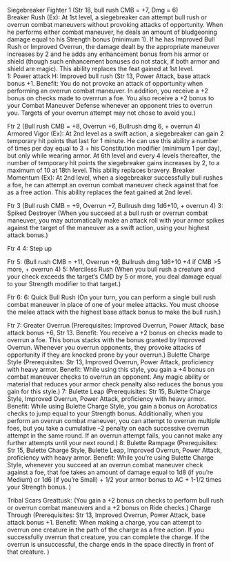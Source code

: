 Siegebreaker Fighter 1 (Str 18, bull rush CMB = +7, Dmg = 6)<br>
Breaker Rush (Ex): At 1st level, a siegebreaker can attempt bull rush or overrun combat maneuvers without provoking attacks of opportunity. When he performs either combat maneuver, he deals an amount of bludgeoning damage equal to his Strength bonus (minimum 1). If he has Improved Bull Rush or Improved Overrun, the damage dealt by the appropriate maneuver increases by 2 and he adds any enhancement bonus from his armor or shield (though such enhancement bonuses do not stack, if both armor and shield are magic). This ability replaces the feat gained at 1st level.<br>
1: Power attack
H: Improved bull rush (Str 13, Power Attack, base attack bonus +1. Benefit: You do not provoke an attack of opportunity when performing an overrun combat maneuver. In addition, you receive a +2 bonus on checks made to overrrun a foe. You also receive a +2 bonus to your Combat Maneuver Defense whenever an opponent tries to overrun you. Targets of your overrun attempt may not chose to avoid you.)

Ftr 2 (Bull rush CMB = +8, Overrun +6, Bullrush dmg 6, + overrun 4)
Armored Vigor (Ex): At 2nd level as a swift action, a siegebreaker can gain 2 temporary hit points that last for 1 minute. He can use this ability a number of times per day equal to 3 + his Constitution modifier (minimum 1 per day), but only while wearing armor. At 6th level and every 4 levels thereafter, the number of temporary hit points the siegebreaker gains increases by 2, to a maximum of 10 at 18th level. This ability replaces bravery.
Breaker Momentum (Ex): At 2nd level, when a siegebreaker successfully bull rushes a foe, he can attempt an overrun combat maneuver check against that foe as a free action. This ability replaces the feat gained at 2nd level.

Ftr 3 (Bull rush CMB = +9, Overrun +7, Bullrush dmg 1d6+10, + overrun 4)
3: Spiked Destroyer (When you succeed at a bull rush or overrun combat maneuver, you may automatically make an attack roll with your armor spikes against the target of the maneuver as a swift action, using your highest attack bonus.)

Ftr 4
4: Step up

Ftr 5: (Bull rush CMB = +11, Overrun +9, Bullrush dmg 1d6+10 +4 if CMB >5 more, + overrun 4)
5: Merciless Rush (When you bull rush a creature and your check exceeds the target’s CMD by 5 or more, you deal damage equal to your Strength modifier to that target.)


Ftr 6:
6: Quick Bull Rush (On your turn, you can perform a single bull rush combat maneuver in place of one of your melee attacks. You must choose the melee attack with the highest base attack bonus to make the bull rush.)

Ftr 7:
Greater Overrun (Prerequisites: Improved Overrun, Power Attack, base attack bonus +6, Str 13. Benefit: You receive a +2 bonus on checks made to overrun a foe. This bonus stacks with the bonus granted by Improved Overrun. Whenever you overrun opponents, they provoke attacks of opportunity if they are knocked prone by your overrun.)
Bulette Charge Style (Prerequisites: Str 13, Improved Overrun, Power Attack, proficiency with heavy armor. Benefit: While using this style, you gain a +4 bonus on combat maneuver checks to overrun an opponent. Any magic ability or material that reduces your armor check penalty also reduces the bonus you gain for this style.)
7: Bulette Leap (Prerequisites: Str 15, Bulette Charge Style, Improved Overrun, Power Attack, proficiency with heavy armor. Benefit: While using Bulette Charge Style, you gain a bonus on Acrobatics checks to jump equal to your Strength bonus. Additionally, when you perform an overrun combat maneuver, you can attempt to overrun multiple foes, but you take a cumulative –2 penalty on each successive overrun attempt in the same round. If an overrun attempt fails, you cannot make any further attempts until your next round.)
8: Bulette Rampage (Prerequisites: Str 15, Bulette Charge Style, Bulette Leap, Improved Overrun, Power Attack, proficiency with heavy armor. Benefit: While you’re using Bulette Charge Style, whenever you succeed at an overrun combat maneuver check against a foe, that foe takes an amount of damage equal to 1d8 (if you’re Medium) or 1d6 (if you’re Small) + 1/2 your armor bonus to AC + 1-1/2 times your Strength bonus. )

Tribal Scars Greattusk: (You gain a +2 bonus on checks to perform bull rush or overrun combat maneuvers and a +2 bonus on Ride checks.)
Charge Through (Prerequisites: Str 13, Improved Overrun, Power Attack, base attack bonus +1. Benefit: When making a charge, you can attempt to overrun one creature in the path of the charge as a free action. If you successfully overrun that creature, you can complete the charge. If the overrun is unsuccessful, the charge ends in the space directly in front of that creature. )

